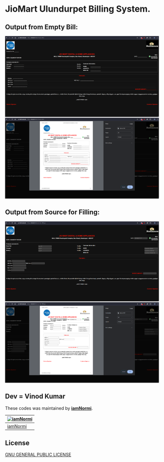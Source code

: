 # JioMart Ulundurpet Billing System.

## Output from Empty Bill:
![1](out-pix/eb1.jpg)
![2](out-pix/eb2.jpg)
## Output from Source for Filling:
![1](out-pix/srb1.jpg)
![2](out-pix/srb2.jpg)

## Dev = Vinod Kumar
These codes was maintained by [**iamNormi**](https://github.com/iamNormi).

[![iamNormi](https://github.com/iamNormi.png?size=100)](https://github.com/iamNormi) |
--- |
[iamNormi](https://github.com/iamNormi) |

## License

[GNU GENERAL PUBLIC LICENSE](./LICENSE)


